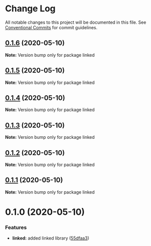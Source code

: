 # Change Log

All notable changes to this project will be documented in this file.
See [Conventional Commits](https://conventionalcommits.org) for commit guidelines.

## [0.1.6](https://github.com/vgrados2/angular-mono/compare/linked@0.1.5...linked@0.1.6) (2020-05-10)

**Note:** Version bump only for package linked





## [0.1.5](https://github.com/vgrados2/angular-mono/compare/linked@0.1.4...linked@0.1.5) (2020-05-10)

**Note:** Version bump only for package linked





## [0.1.4](https://github.com/vgrados2/angular-mono/compare/linked@0.1.3...linked@0.1.4) (2020-05-10)

**Note:** Version bump only for package linked





## [0.1.3](https://github.com/vgrados2/angular-mono/compare/linked@0.1.2...linked@0.1.3) (2020-05-10)

**Note:** Version bump only for package linked





## [0.1.2](https://github.com/vgrados2/angular-mono/compare/linked@0.1.1...linked@0.1.2) (2020-05-10)

**Note:** Version bump only for package linked





## [0.1.1](https://github.com/vgrados2/angular-mono/compare/linked@0.1.0...linked@0.1.1) (2020-05-10)

**Note:** Version bump only for package linked





# 0.1.0 (2020-05-10)


### Features

* **linked:** added linked library ([55dfaa3](https://github.com/vgrados2/angular-mono/commit/55dfaa3))
